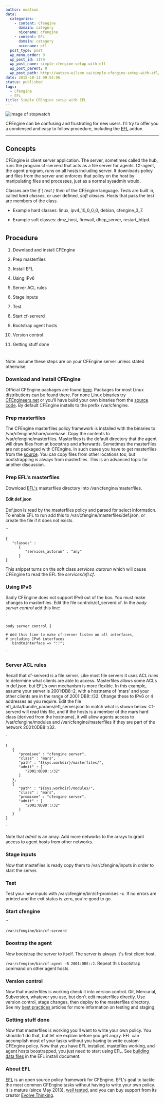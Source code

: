 ```yaml
---
author: nwatson
data:
  categories:
    - content: Cfengine
      domain: category
      nicename: cfengine
    - content: EFL
      domain: category
      nicename: efl
  post_type: post
  wp_menu_order: 0
  wp_post_id: 1179
  wp_post_name: simple-cfengine-setup-with-efl
  wp_post_parent: 0
  wp_post_path: http://watson-wilson.ca/simple-cfengine-setup-with-efl/
date: 2015-10-13 09:54:06
status: published
tags:
  - Cfengine
  - EFL
title: Simple CFEngine setup with EFL
---
```

![image of stopwatch](http://watson-wilson.ca/static/images/stopwatch_13154_sm.gif)

CFEngine can be confusing and frustrating for new users. I'll try to
offer you a condensed and easy to follow procedure, including the [EFL](https://github.com/evolvethinking/evolve_cfengine_freelib)
addon.

---

## Concepts ##

CFEngine is client server application. The server, sometimes called the
hub, runs the program cf-serverd that acts as a file server for agents.
Cf-agent, the agent program, runs on all hosts including server. It
downloads policy and files from the server and enforces that policy on
the host by manipulating files and processes, just as a normal sysadmin
would.

Classes are the *if ( test ) then* of the CFEngine language. Tests are
built in, called *hard classes*, or user defined, *soft classes*. Hosts
that pass the test are members of the class.

  * Example hard classes: linux, ipv4_10_0_0_0, debian, cfengine_3_7.

  * Example soft classes: dmz_host, firewall, dhcp_server,
    restart_httpd.

#  #

## Procedure ##

  1. Downlaod and install CFEngine

  2. Prep masterfiles

  3. Install EFL

  4. Using IPv6

  5. Server ACL rules

  6. Stage inputs

  7. Test

  8. Start cf-serverd

  9. Bootstrap agent hosts

  10. Version control

  11. Getting stuff done

#  #

Note: assume these steps are on your CFEngine server unless stated
otherwise.

### Download and install CFEngine ###

Official CFEngine packages are found [here](https://cfengine.com/product/community/).
Packages for most Linux distributions can be found there. For none
Linux binaries try [CFEngineers.net](http://www.cfengineers.net/downloads/cfengine-community-packages/)
or you'll have build your own binaries from the [source code](https://github.com/cfengine/core).
By default CFEngine installs to the prefix /var/cfengine.

### Prep masterfiles ###

The CFEngine masterfiles policy framework is installed with the
binaries to /var/cfengine/share/corebase. Copy the contents to
/var/cfengine/masterfiles. Masterfiles is the default directory that
the agent will draw files from at bootstrap and afterwards. Sometimes
the masterfiles are not packaged with CFEngine. In such cases you have
to get masterfiles from the [source](https://github.com/cfengine/masterfiles).
You can copy files from other locations too, but bootstrapping is
always from masterfiles. This is an advanced topic for another
discussion.

### Prep EFL's masterfiles ###

Download [EFL's](https://github.com/evolvethinking/evolve_cfengine_freelib)
masterfiles directory into /var/cfengine/masterfiles.

#### Edit def.json ####

Def.json is read by the masterfiles policy and parsed for select
information. To enable EFL to run add this to
/var/cfengine/masterfiles/def.json, or create the file if it does not
exists.

``

    {
       "classes" :
          {
             "services_autorun" : "any"
          }
    }

This snippet turns on the soft class *services_autorun* which will
cause CFEngine to read the EFL file *services/efl.cf*.

### Using IPv6 ###

Sadly CFEngine does not support IPv6 out of the box. You must make
changes to masterfiles. Edit the file controls/cf_serverd.cf. In the *body
server control* add this line:

`

    body server control {
    
    # Add this line to make cf-server listen on all interfaces, 
    # including IPv6 interfaces
       bindtointerface => "::";

`

### Server ACL rules ###

Recall that cf-serverd is a file server. Like most file servers it uses
ACL rules to determine what clients are able to access. Masterfiles
allows some ACLs in def.json, but EFL's own mechanism is more flexible.
In this example, assume your server is 2001:DB8::2, with a hostname of
'mars' and your other clients are in the range of 2001:DB8::/32. Change
these to IPv6 or 4 addresses as you require. Edit the file
efl_data/bundle_params/efl_server.json to match what is shown below.
Cf-serverd will read this file, and if the hosts is a member of the
mars hard class (derived from the hostname), it will allow agents
access to /var/cfengine/modules and /var/cfengine/masterfiles if they
are part of the network 2001:0DB8::/32.

`

    [
       {
          "promisee" : "cfengine server",
          "class" : "mars",
          "path" : "${sys.workdir}/masterfiles/",
          "admit" : [
             "2001:0DB8::/32"
          ]
       },
       {
          "path" : "${sys.workdir}/modules/",
          "class" : "mars",
          "promisee" : "cfengine server",
          "admit" : [
             "2001:0DB8::/32"
          ]
       }
    ]

`

Note that *admit* is an array. Add more networks to the arrays to grant
access to agent hosts from other networks.

### Stage inputs ###

Now that mastefiles is ready copy them to /var/cfengine/inputs in order
to start the server.

### Test ###

Test your new inputs with /var/cfengine/bin/cf-promises -c. If no
errors are printed and the exit status is zero, you're good to go.

### Start cfengine ###

``

    /var/cfengine/bin/cf-serverd

### Boostrap the agent ###

Now bootstrap the server to itself. The server is always it's first
client host.

`/var/cfengine/bin/cf-agent -B 2001:DB8::2`. Repeat this bootstrap
command on other agent hosts.

### Version control ###

Now that masterfiles is working check it into version control. Git,
Mercurial, Subversion, whatever you use, but don't edit masterfiles
directly. Use version control, stage changes, then deploy to the
masterfiles directory. See my [best practices
](http://watson-wilson.ca/cfengine-best-practices-testing/)articles for
more information on testing and staging.

### Getting stuff done ###

Now that masterfiles is working you'll want to write your own policy.
You shouldn't do that, but let me explain before you get angry. EFL can
accomplish most of your tasks without you having to write custom
CFEngine policy. Now that you have EFL installed, mastefiles working,
and agent hosts boostrapped, you just need to start using EFL. See [building
data files](https://github.com/evolvethinking/evolve_cfengine_freelib/blob/master/INSTALL.md#building-data-files)
in the EFL install document.

### About EFL ###

[EFL](https://github.com/evolvethinking/evolve_cfengine_freelib) is an
open source policy framework for CFEngine. EFL's goal to tackle the
most common CFEngine tasks without having to write your own policy. It
is mature (since May 2013), [well tested](http://watson-wilson.ca/efl-is-tested-for-your-confidence/),
and you can buy support from its creator [Evolve Thinking](http://watson-wilson.ca/).
